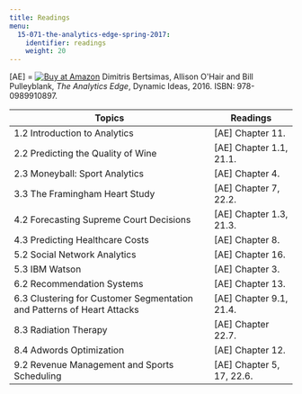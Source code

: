 ```yaml
---
title: Readings
menu:
  15-071-the-analytics-edge-spring-2017:
    identifier: readings
    weight: 20
---
```

\[AE\] = [![Buy at Amazon](/images/a_logo_17.gif)](http://www.amazon.com/exec/obidos/ASIN/098991089X/ref=nosim/mitopencourse-20) Dimitris Bertsimas, Allison O'Hair and Bill Pulleyblank, _The Analytics Edge_, Dynamic Ideas, 2016. ISBN: 978-0989910897.

| Topics | Readings |
| --- | --- |
| 1.2 Introduction to Analytics | \[AE\] Chapter 11. |
| 2.2 Predicting the Quality of Wine | \[AE\] Chapter 1.1, 21.1. |
| 2.3 Moneyball: Sport Analytics | \[AE\] Chapter 4. |
| 3.3 The Framingham Heart Study | \[AE\] Chapter 7, 22.2. |
| 4.2 Forecasting Supreme Court Decisions | \[AE\] Chapter 1.3, 21.3. |
| 4.3 Predicting Healthcare Costs | \[AE\] Chapter 8.  |
| 5.2 Social Network Analytics | \[AE\] Chapter 16. |
| 5.3 IBM Watson | \[AE\] Chapter 3. |
| 6.2 Recommendation Systems | \[AE\] Chapter 13. |
| 6.3 Clustering for Customer Segmentation and Patterns of Heart Attacks | \[AE\] Chapter 9.1, 21.4. |
| 8.3 Radiation Therapy | \[AE\] Chapter 22.7. |
| 8.4 Adwords Optimization | \[AE\] Chapter 12. |
| 9.2 Revenue Management and Sports Scheduling | \[AE\] Chapter 5, 17, 22.6.